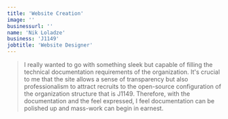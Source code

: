 ```yaml
---
title: 'Website Creation'
image: ''
businessurl: ''
name: 'Nik Loladze'
business: 'J1149'
jobtitle: 'Website Designer'
---
```


> I really wanted to go with something sleek but capable of filling the technical documentation requirements of the organization. It's crucial to me that the site allows a sense
of transparency but also professionalism to attract recruits
to the open-source configuration of the organization structure that is J1149. Therefore, with the documentation and the feel expressed, I feel documentation can be polished up and mass-work can begin in earnest.  
